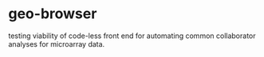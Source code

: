 # geo-browser
testing viability of code-less front end for automating common collaborator analyses for microarray data.
